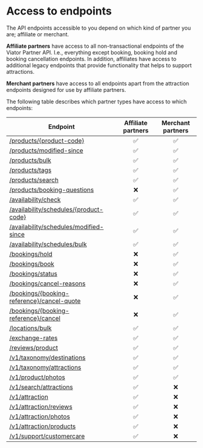 # Access to endpoints

The API endpoints accessible to you depend on which kind of partner you are; affiliate or merchant. 

**Affiliate partners** have access to all non-transactional endpoints of the Viator Partner API. I.e., everything except booking, booking hold and booking cancellation endpoints. In addition, affiliates have access to additional legacy endpoints that provide functionality that helps to support attractions.

**Merchant partners** have access to all endpoints apart from the attraction endpoints designed for use by affiliate partners.

The following table describes which partner types have access to which endpoints:

| Endpoint | Affiliate partners | Merchant partners |
|----------|:-----------------:|:----------------:|
| [/products/{product-code}](../../openapi/reference/operation/products) | ✅ | ✅ |
| [/products/modified-since](../../openapi/reference/operation/productsModifiedSince) | ✅ | ✅ |
| [/products/bulk](../../openapi/reference/operation/productsBulk) | ✅ | ✅ |
| [/products/tags](../../openapi/reference/operation/productsTags) | ✅ | ✅ | 
| [/products/search](../../openapi/reference/operation/productsSearch) | ✅ | ✅ |
| [/products/booking-questions](../../openapi/reference/operation/productsSearch) | ❌ | ✅ |
| [/availability/check](../../openapi/reference/operation/checkAvailability) | ✅ | ✅ |
| [/availability/schedules/{product-code}](../../openapi/reference/operation/availabilitySchedules) | ✅ | ✅ |
| [/availability/schedules/modified-since](../../openapi/reference/operation/availabilitySchedulesModifiedSince) | ✅ | ✅ |
| [/availability/schedules/bulk](../../openapi/reference/operation/availabilitySchedulesBulk) | ✅ | ✅ |
| [/bookings/hold](../../openapi/reference/operation/bookingsHold) | ❌ | ✅ |
| [/bookings/book](../../openapi/reference/operation/bookingsBook) | ❌ | ✅ |
| [/bookings/status](../../openapi/reference/operation/bookingsBook) | ❌ | ✅ |
| [/bookings/cancel-reasons](../../openapi/reference/operation/bookingsCancelReasons) | ❌ | ✅ |
| [/bookings/{booking-reference}/cancel-quote](../../openapi/reference/operation/bookingsCancelQuote) | ❌ | ✅ |
| [/bookings/{booking-reference}/cancel](../../openapi/reference/operation/bookingsCancel) | ❌ | ✅ |
| [/locations/bulk](../../openapi/reference/operation/locationsBulk/) | ✅ | ✅ |
| [/exchange-rates](../../openapi/reference/operation/exchangeRates) | ✅ | ✅ |
| [/reviews/product](../../openapi/reference/operation/reviewsProduct) | ✅ | ✅ |
| [/v1/taxonomy/destinations](../../openapi/reference/operation/v1TaxonomyDestinations) | ✅ | ✅ |
| [/v1/taxonomy/attractions](../../openapi/reference/operation/v1TaxonomyAttractions) | ✅ | ✅ |
| [/v1/product/photos](../../openapi/reference/operation/v1ProductPhotos) | ✅ | ✅ |
| [/v1/search/attractions](../../openapi/reference/operation/v1SearchAttractions) | ✅ | ❌ |
| [/v1/attraction](../../openapi/reference/operation/v1Attraction) | ✅ | ❌ |
| [/v1/attraction/reviews](../../openapi/reference/operation/v1AttractionReviews) | ✅ | ❌ |
| [/v1/attraction/photos](../../openapi/reference/operation/v1AttractionPhotos) | ✅ | ❌ |
| [/v1/attraction/products](../../openapi/reference/operation/v1AttractionProducts) | ✅ | ❌ |
| [/v1/support/customercare](../../openapi/reference/operation/v1SupportCustomercare) | ✅ | ❌ |